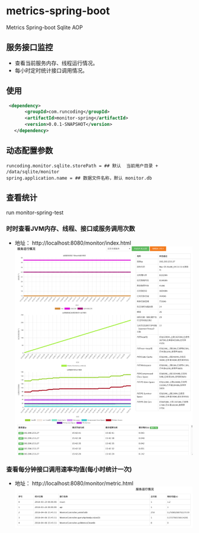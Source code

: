 # metrics-spring-boot
Metrics Spring-boot Sqlite AOP

## 服务接口监控
 - 查看当前服务内存、线程运行情况。
 - 每小时定时统计接口调用情况。
 
## 使用
 ```xml
  <dependency>
        <groupId>com.runcoding</groupId>
        <artifactId>monitor-spring</artifactId>
        <version>0.0.1-SNAPSHOT</version>
    </dependency>
```
## 动态配置参数
```text
runcoding.monitor.sqlite.storePath = ## 默认  当前用户目录 + /data/sqlite/monitor
spring.application.name = ## 数据文件名称，默认 monitor.db
```
## 查看统计
run monitor-spring-test
### 时时查看JVM内存、线程、接口或服务调用次数 
- 地址： http://localhost:8080/monitor/index.html
![](snapshot/monitor_index.png) 
### 查看每分钟接口调用速率均值(每小时统计一次)   
- 地址： http://localhost:8080/monitor/metric.html
![](snapshot/monitor_metric.png)
 

